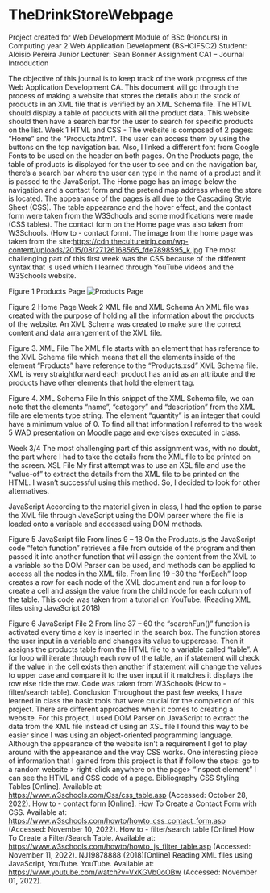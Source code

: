 # TheDrinkStoreWebpage
Project created for Web Development Module of BSc (Honours) in Computing year 2
Web Application Development (BSHCIFSC2)
Student: Aloisio Pereira Junior
Lecturer: Sean Bonner
Assignment CA1 – Journal
Introduction

The objective of this journal is to keep track of the work progress of the Web Application Development CA. This document will go through the process of making a website that stores the details about the stock of products in an XML file that is verified by an XML Schema file. The HTML should display a table of products with all the product data. This website should then have a search bar for the user to search for specific products on the list.
Week 1
HTML and CSS -
The website is composed of 2 pages: “Home” and the “Products.html”. The user can access them by using the buttons on the top navigation bar. Also, I linked a different font from Google Fonts to be used on the header on both pages. 
On the Products page, the table of products is displayed for the user to see and on the navigation bar, there’s a search bar where the user can type in the name of a product and it is passed to the JavaScript.
The Home page has an image below the navigation and a contact form and the pretend map address where the store is located.
The appearance of the pages is all due to the Cascading Style Sheet (CSS). The table appearance and the hover effect, and the contact form were taken from the W3Schools and some modifications were made (CSS tables). The contact form on the Home page was also taken from W3Schools. (How to - contact form). The image from the home page was taken from the site:<https://cdn.theculturetrip.com/wp-content/uploads/2015/08/27126168565_fde7898595_k.jpg>
The most challenging part of this first week was the CSS because of the different syntax that is used which I learned through YouTube videos and the W3Schools website.

 
Figure 1 Products Page
 ![Products Page](\Assignment\Picture1.jpg)
  
Figure 2 Home Page
Week 2
XML file and XML Schema 
An XML file was created with the purpose of holding all the information about the products of the website. An XML Schema was created to make sure the correct content and data arrangement of the XML file.
 
Figure 3.  XML File
The XML file starts with an element that has reference to the XML Schema file which means that all the elements inside of the element “Products” have reference to the “Products.xsd” XML Schema file.
XML is very straightforward each product has an id as an attribute and the products have other elements that hold the element tag.
  
Figure 4. XML Schema File
In this snippet of the XML Schema file, we can note that the elements “name”, “category” and “description” from the XML file are elements type string. The element “quantity” is an integer that could have a minimum value of 0. To find all that information I referred to the week 5 WAD presentation on Moodle page and exercises executed in class.

Week 3/4
The most challenging part of this assignment was, with no doubt, the part where I had to take the details from the XML file to be printed on the screen. 
XSL File
My first attempt was to use an XSL file and use the “value-of” to extract the details from the XML file to be printed on the HTML. I wasn’t successful using this method. So, I decided to look for other alternatives.

JavaScript
According to the material given in class, I had the option to parse the XML file through JavaScript using the DOM parser where the file is loaded onto a variable and accessed using  DOM methods.
 
Figure 5 JavaScript file
From lines 9 – 18 On the Products.js the JavaScript code “fetch function” retrieves a file from outside of the program and then passed it into another function that will assign the content from the XML to a variable so the DOM Parser can be used, and methods can be applied to access all the nodes in the XML file.
From line 19 -30 the “forEach” loop creates a row for each node of the XML document and run a for loop to create a cell and assign the value from the child node for each column of the table.
This code was taken from a tutorial on YouTube. (Reading XML files using JavaScript 2018)

 
Figure 6 JavaScript File 2
From line 37 – 60 the “searchFun()” function is activated every time a key is inserted in the search box. The function stores the user input in a variable and changes its value to uppercase. Then it assigns the products table from the HTML file to a variable called “table”. 
A for loop will iterate through each row of the table, an if statement will check if the value in the cell exists then another if statement will change the values to upper case and compare it to the user input if it matches it displays the row else ride the row. Code was taken from W3Schools (How to - filter/search table).
Conclusion
Throughout the past few weeks, I have learned in class the basic tools that were crucial for the completion of this project. There are different approaches when it comes to creating a website. For this project, I used DOM Parser on JavaScript to extract the data from the XML file instead of using an XSL file I found this way to be easier since I was using an object-oriented programming language.
Although the appearance of the website isn’t a requirement I got to play around with the appearance and the way CSS works. One interesting piece of information that I gained from this project is that if follow the steps: go to a random website > right-click anywhere on the page> “inspect element” I can see the HTML and CSS code of a page.
Bibliography
CSS Styling Tables [Online]. Available at: https://www.w3schools.com/Css/css_table.asp (Accessed:  October 28, 2022).
How to - contact form [Online]. How To Create a Contact Form with CSS. Available at: https://www.w3schools.com/howto/howto_css_contact_form.asp (Accessed: November 10, 2022). 
How to - filter/search table [Online] How To Create a Filter/Search Table. Available at: https://www.w3schools.com/howto/howto_js_filter_table.asp (Accessed: November 11, 2022). 
NJ19878888 (2018)[Online] Reading XML files using JavaScript, YouTube. YouTube. Available at: https://www.youtube.com/watch?v=VxKGVb0oOBw (Accessed: November 01, 2022). 


